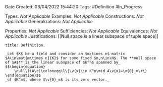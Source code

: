 <br />
<br />

Date Created: 03/04/2022 15:44:20
Tags: #Definition #In_Progress

Types: _Not Applicable_
Examples: _Not Applicable_
Constructions: _Not Applicable_
Generalizations: _Not Applicable_

Properties: _Not Applicable_
Sufficiencies: _Not Applicable_
Equivalences: _Not Applicable_
Justifications: [[Null space is a linear subspace of tuple space]]

``` ad-Definition
title: Definition.

_Let $K$ be a field and consider an $m\times n$ matrix $A\in\mat{m\times n}{K}$ for some fixed $m,n\in\N$. The **null space of $A$** is the linear subspace of $K^n$ spanned by_
$$\begin{equation}
    \null\l(A\r)\coloneqq\l\{\v{x}\in K^n\mid A\v{x}=\v{0}_m\r\}
\end{equation}$$
_of $K^m$, where $\v{0}_m$ is its zero vector._

```
